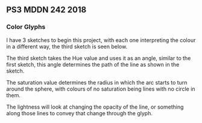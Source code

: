 ## PS3 MDDN 242 2018

### Color Glyphs

I have 3 sketches to begin this project, with each one interpreting the colour in a different way, the third sketch is seen below. 

The third sketch takes the Hue value and uses it as an angle, similar to the first sketch, this angle determines the path of the line as shown in the sketch.

The saturation value determines the radius in which the arc starts to turn around the sphere, with colours of no saturation being lines with no circle in them.

The lightness will look at changing the opacity of the line, or something along those lines to convey that change through the glyph.


